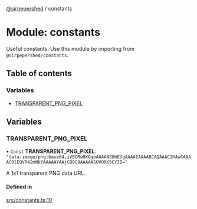 [@sirpepe/shed](../README.md) / constants

# Module: constants

Useful constants. Use this module by importing from `@sirpepe/shed/constants`.

## Table of contents

### Variables

- [TRANSPARENT\_PNG\_PIXEL](constants.md#transparent_png_pixel)

## Variables

### TRANSPARENT\_PNG\_PIXEL

• `Const` **TRANSPARENT\_PNG\_PIXEL**: ``"data:image/png;base64,iVBORw0KGgoAAAANSUhEUgAAAAEAAAABCAQAAAC1HAwCAAAAC0lEQVR42mNkYAAAAAYAAjCB0C8AAAAASUVORK5CYII="``

A 1x1 transparent PNG data URL.

#### Defined in

[src/constants.ts:10](https://github.com/SirPepe/shed/blob/3f21ef8/src/constants.ts#L10)

